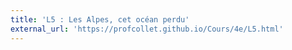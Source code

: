 ```yaml
---
title: 'L5 : Les Alpes, cet océan perdu'
external_url: 'https://profcollet.github.io/Cours/4e/L5.html'
---
```



